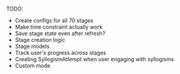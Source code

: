 TODO:

- Create configs for all 70 stages
- Make time constraint actually work
- Save stage state even after refresh?
- Stage creation logic
- Stage models
- Track user's progress across stages
- Creating SyllogismAttempt when user engaging with syllogisms
- Custom mode
